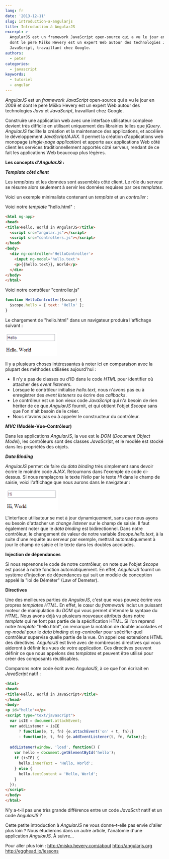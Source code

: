 ```yaml
---
lang: fr
date: '2013-12-11'
slug: introduction-a-angularjs
title: Introduction à AngularJS
excerpt: >-
  AngularJS est un framework JavaScript open-source qui a vu le jour en 2009 et
  dont le père Miško Hevery est un expert Web autour des technologies Java et
  JavaScript, travaillant chez Google.
authors:
  - peter
categories:
  - javascript
keywords:
  - tutoriel
  - angular
---
```


*AngularJS* est un *framework* *JavaScript* open-source qui a vu le jour en 2009 et dont le père Miško Hevery est un expert Web autour des technologies *Java* et *JavaScript*, travaillant chez Google.

Construire une application web avec une interface utilisateur complexe devient très difficile en utilisant uniquement des librairies telles que *jQuery*. *AngularJS* facilite la création et la maintenance des applications, et accélère le développement *JavaScript/AJAX*. Il permet la création d'applications web monopage (*single-page application*) et apporte aux applications Web côté client les services traditionnellement apportés côté serveur, rendant de ce fait les applications Web beaucoup plus légères.

**Les concepts d'*AngularJS* :**

***Template côté client***

Les *templates* et les données sont assemblés côté client. Le rôle du serveur se résume alors seulement à servir les données requises par ces *templates*.

Voici un exemple minimaliste contenant un *template* et un *controller* :

Voici notre *template* "hello.html" :

```html
<html ng-app>
<head>
<title>Hello, World in AngularJS</title>
  <script src="angular.js"></script>
  <script src="controllers.js"></script>
</head>
<body>
  <div ng-controller='HelloController'>
    <input ng-model='hello.text'>
    <p>{{hello.text}}, World</p>
  </div>
</body>
</html>
```

Voici notre contrôleur "controller.js"

```js
function HelloController($scope) {
  $scope.hello = { text: 'Hello' };
}
```

Le chargement de "hello.html" dans un navigateur produira l'affichage suivant :

![hello](/_assets/posts/2013-12-11-introduction-a-angularjs/hello.png)

Il y a plusieurs choses intéressantes à noter ici en comparaison avec la plupart des méthodes utilisées aujourd'hui :

-   Il n'y a pas de classes ou d'ID dans le code *HTML* pour identifier où attacher des *event listeners*.
-   Lorsque le contrôleur initialise *hello.text*, nous n'avons pas eu à enregistrer des *event listeners* ou écrire des *callbacks*.
-   Le contrôleur est un bon vieux code *JavaScript* qui n'a besoin de rien hériter de ce que *AngularJS* fournit, et qui obtient l'objet *$scope* sans que l'on n'ait besoin de le créer.
-   Nous n'avons pas eu à appeler le constructeur du contrôleur.

***MVC* (Modèle-Vue-Contrôleur)**

Dans les applications *AngularJS*, la vue est le *DOM* (*Document Object Model*), les contrôleurs sont des classes *JavaScript*, et le modèle est stocké dans les propriétés des objets.

***Data Binding***

*AngularJS* permet de faire du *data binding* très simplement sans devoir écrire le moindre code *AJAX*.
Retournons dans l'exemple de code ci-dessus. Si nous remplaçons le texte *Hello* par le texte *Hi* dans le champ de saisie, voici l'affichage que nous aurons dans le navigateur :

![Hi](/_assets/posts/2013-12-11-introduction-a-angularjs/hi.png)

L'interface utilisateur se met à jour dynamiquement, sans que nous ayons eu besoin d'attacher un *change listener* sur le champ de saisie.
Il faut également noter que le *data binding* est bidirectionnel. Dans notre contrôleur, le changement de valeur de notre variable *$scope.hello.text*, à la suite d'une requête au serveur par exemple, mettrait automatiquement à jour le champ de saisie et le texte dans les doubles accolades.

**Injection de dépendances**

Si nous reprenons le code de notre contrôleur, on note que l'objet *$scope* est passé à notre fonction automatiquement. En effet, *AngularJS* fournit un système d'injection de dépendances qui suit un modèle de conception appelé la "loi de Déméter" (Law of Demeter).

**Directives**

Une des meilleures parties de *AngularJS*, c'est que vous pouvez écrire vos propres *templates* *HTML*. En effet, le cœur du *framework* inclut un puissant moteur de manipulation du *DOM* qui vous permet d'étendre la syntaxe du *HTML*.
Nous avons déjà vu plusieurs nouveaux attributs dans notre *template* qui ne font pas partie de la spécification HTML.
Si l'on reprend notre *template* "hello.html", on remarque la notation de double accolades et *ng-model* pour le *data binding* et *ng-controller* pour spécifier quel contrôleur supervise quelle partie de la vue. On appel ces extensions HTML des directives.
*AngularJS* est livré avec de nombreuses directives qui vous aideront à définir les vues de votre application. Ces directives peuvent définir ce que nous appelons des *templates* et peuvent être utilisé pour créer des composants réutilisables.

Comparons notre code écrit avec *AngularJS*, à ce que l'on écrirait en *JavaScript* natif :

```html
<html>
<head>
<title>Hello, World in JavaScript</title>
</head>
<body>
<p id="hello"></p>
<script type="text/javascript">
  var isIE = document.attachEvent;
  var addListener = isIE
      ? function(e, t, fn) {e.attachEvent('on' + t, fn);}
      : function(e, t, fn) {e.addEventListener(t, fn, false);};

  addListener(window, 'load', function() {
    var hello = document.getElementById('hello');
    if (isIE) {
      hello.innerText = 'Hello, World';
    } else {
      hello.textContent = 'Hello, World';
    }
  });
</script>
</body>
</html>
```

N'y a-t-il pas une très grande différence entre un code *JavaScrit* natif et un code *AngularJS* ?

Cette petite introduction à *AngularJS* ne vous donne-t-elle pas envie d'aller plus loin ?
Nous étudierons dans un autre article, l'anatomie d'une application *AngularJS*. À suivre...

Pour aller plus loin :
http://misko.hevery.com/about
http://angularjs.org
http://egghead.io/lessons
